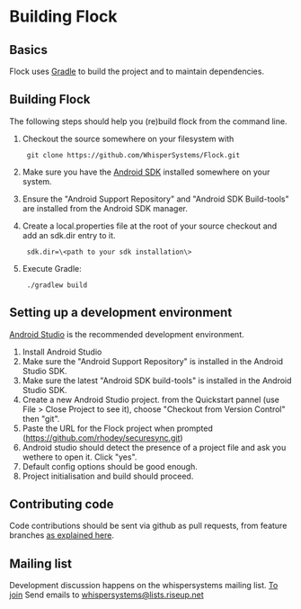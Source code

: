 Building Flock
=====================

Basics
------

Flock uses [Gradle](http://gradle.org) to build the project and to maintain
dependencies.

Building Flock
-------------------

The following steps should help you (re)build flock from the command line.

1. Checkout the source somewhere on your filesystem with 

        git clone https://github.com/WhisperSystems/Flock.git

2. Make sure you have the [Android SDK](https://developer.android.com/sdk/index.html) installed somewhere on your system.
3. Ensure the "Android Support Repository" and "Android SDK Build-tools" are installed from the Android SDK manager.
4. Create a local.properties file at the root of your source checkout and add an sdk.dir entry to it.

        sdk.dir=\<path to your sdk installation\>

5. Execute Gradle:

        ./gradlew build

Setting up a development environment
------------------------------------

[Android Studio](https://developer.android.com/sdk/installing/studio.html) is the recommended development environment.

1. Install Android Studio
2. Make sure the "Android Support Repository" is installed in the Android Studio SDK.
3. Make sure the latest "Android SDK build-tools" is installed in the Android Studio SDK.
4. Create a new Android Studio project. from the Quickstart pannel (use File > Close Project to see it), choose "Checkout from Version Control" then "git".
5. Paste the URL for the Flock project when prompted (https://github.com/rhodey/securesync.git)
6. Android studio should detect the presence of a project file and ask you wethere to open it. Click "yes".
7. Default config options should be good enough.
8. Project initialisation and build should proceed.

Contributing code
-----------------

Code contributions should be sent via github as pull requests, from feature branches [as explained here](https://help.github.com/articles/using-pull-requests).

Mailing list
------------

Development discussion happens on the whispersystems mailing list.
[To join](https://lists.riseup.net/www/info/whispersystems)
Send emails to whispersystems@lists.riseup.net
